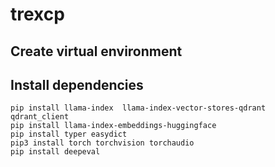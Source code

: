 # trexcp

## Create virtual environment

## Install dependencies
```
pip install llama-index  llama-index-vector-stores-qdrant qdrant_client
pip install llama-index-embeddings-huggingface 
pip install typer easydict
pip3 install torch torchvision torchaudio
pip install deepeval
```